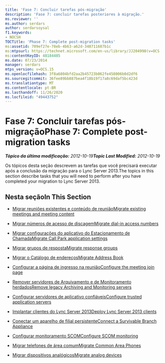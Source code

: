 ```yaml
---
title: 'Fase 7: Concluir tarefas pós-migração'
description: 'Fase 7: concluir tarefas posteriores à migração.'
ms.reviewer: ''
ms.author: serdars
author: serdarsoysal
f1.keywords:
- NOCSH
TOCTitle: 'Phase 7: Complete post-migration tasks'
ms:assetid: 709ef27e-78eb-4b63-a62d-348711687b1c
ms:mtpsurl: https://technet.microsoft.com/en-us/library/JJ204998(v=OCS.15)
ms:contentKeyID: 48184485
ms.date: 07/23/2014
manager: serdars
mtps_version: v=OCS.15
ms.openlocfilehash: 3f8a6804bfd2aa2b45723b062fe458006b0d2df6
ms.sourcegitcommit: 36fee89bb887bea4f18b19f17a8c69daf5bc423d
ms.translationtype: MT
ms.contentlocale: pt-BR
ms.lasthandoff: 11/26/2020
ms.locfileid: "49443752"
---
```

# <a name="phase-7-complete-post-migration-tasks"></a><span data-ttu-id="15966-103">Fase 7: Concluir tarefas pós-migração</span><span class="sxs-lookup"><span data-stu-id="15966-103">Phase 7: Complete post-migration tasks</span></span>

<div data-xmlns="http://www.w3.org/1999/xhtml">

<div class="topic" data-xmlns="http://www.w3.org/1999/xhtml" data-msxsl="urn:schemas-microsoft-com:xslt" data-cs="https://msdn.microsoft.com/">

<div data-asp="https://msdn2.microsoft.com/asp">



</div>

<div id="mainSection">

<div id="mainBody"><span data-ttu-id="15966-104">

<span> </span></span><span class="sxs-lookup"><span data-stu-id="15966-104">

<span> </span></span></span>

<span data-ttu-id="15966-105">_**Tópico da última modificação:** 2012-10-19_</span><span class="sxs-lookup"><span data-stu-id="15966-105">_**Topic Last Modified:** 2012-10-19_</span></span>

<span data-ttu-id="15966-106">Os tópicos desta seção descrevem as tarefas que você precisará executar após a conclusão da migração para o Lync Server 2013.</span><span class="sxs-lookup"><span data-stu-id="15966-106">The topics in this section describe tasks that you will need to perform after you have completed your migration to Lync Server 2013.</span></span>

<div>

## <a name="in-this-section"></a><span data-ttu-id="15966-107">Nesta seção</span><span class="sxs-lookup"><span data-stu-id="15966-107">In This Section</span></span>

  - [<span data-ttu-id="15966-108">Migrar reuniões existentes e conteúdo de reunião</span><span class="sxs-lookup"><span data-stu-id="15966-108">Migrate existing meetings and meeting content</span></span>](migrate-existing-meetings-and-meeting-content.md)

  - [<span data-ttu-id="15966-109">Migrar números de acesso de discagem</span><span class="sxs-lookup"><span data-stu-id="15966-109">Migrate dial-in access numbers</span></span>](migrate-dial-in-access-numbers.md)

  - [<span data-ttu-id="15966-110">Migrar configurações do aplicativo do Estacionamento de Chamada</span><span class="sxs-lookup"><span data-stu-id="15966-110">Migrate Call Park application settings</span></span>](migrate-call-park-application-settings.md)

  - [<span data-ttu-id="15966-111">Migrar grupos de resposta</span><span class="sxs-lookup"><span data-stu-id="15966-111">Migrate response groups</span></span>](migrate-response-groups.md)

  - [<span data-ttu-id="15966-112">Migrar o Catálogo de endereços</span><span class="sxs-lookup"><span data-stu-id="15966-112">Migrate Address Book</span></span>](migrate-address-book.md)

  - [<span data-ttu-id="15966-113">Configurar a página de ingresso na reunião</span><span class="sxs-lookup"><span data-stu-id="15966-113">Configure the meeting join page</span></span>](configure-the-meeting-join-page.md)

  - [<span data-ttu-id="15966-114">Remover servidores de Arquivamento e de Monitoramento herdados</span><span class="sxs-lookup"><span data-stu-id="15966-114">Remove legacy Archiving and Monitoring servers</span></span>](remove-legacy-archiving-and-monitoring-servers.md)

  - [<span data-ttu-id="15966-115">Configurar servidores de aplicativo confiáveis</span><span class="sxs-lookup"><span data-stu-id="15966-115">Configure trusted application servers</span></span>](configure-trusted-application-servers.md)

  - [<span data-ttu-id="15966-116">Implantar clientes do Lync Server 2013</span><span class="sxs-lookup"><span data-stu-id="15966-116">Deploy Lync Server 2013 clients</span></span>](deploy-lync-server-2013-clients.md)

  - [<span data-ttu-id="15966-117">Conectar um aparelho de filial persistente</span><span class="sxs-lookup"><span data-stu-id="15966-117">Connect a Survivable Branch Appliance</span></span>](connect-a-survivable-branch-appliance.md)

  - [<span data-ttu-id="15966-118">Configurar monitoramento SCOM</span><span class="sxs-lookup"><span data-stu-id="15966-118">Configure SCOM monitoring</span></span>](configure-scom-monitoring.md)

  - [<span data-ttu-id="15966-119">Migrar telefones de área comum</span><span class="sxs-lookup"><span data-stu-id="15966-119">Migrate Common Area Phones</span></span>](migrate-common-area-phones.md)

  - [<span data-ttu-id="15966-120">Migrar dispositivos analógicos</span><span class="sxs-lookup"><span data-stu-id="15966-120">Migrate analog devices</span></span>](migrate-analog-devices.md)

<span data-ttu-id="15966-121"></div>

</div>

<span> </span>

</div>

</div>

</span><span class="sxs-lookup"><span data-stu-id="15966-121"></div>

</div>

<span> </span>

</div>

</div>

</span></span></div>


